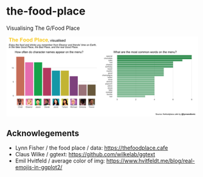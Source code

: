 # the-food-place

Visualising The G/Food Place

![The Food Place, visualised](the-food-place.png)

## Acknowlegements

- Lynn Fisher / the food place / data: https://thefoodplace.cafe
- Claus Wilke / ggtext: https://github.com/wilkelab/ggtext 
- Emil Hvitfeld / average color of img: https://www.hvitfeldt.me/blog/real-emojis-in-ggplot2/
